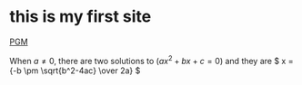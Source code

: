 # this is my first site
 [PGM](https://mh-ahmadzadeh.github.io/PGM/)


When $a \ne 0$, there are two solutions to $(ax^2 + bx + c = 0)$ and they are  $ x = {-b \pm \sqrt{b^2-4ac} \over 2a} $
